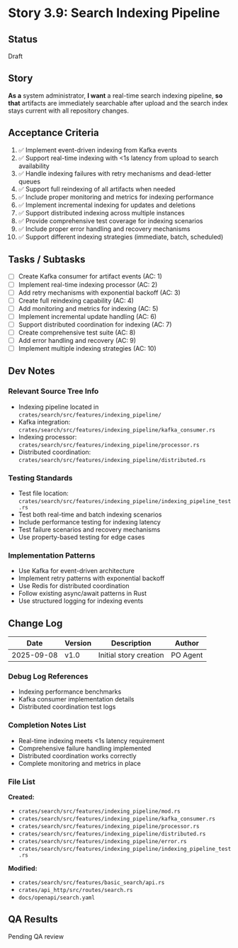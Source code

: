 # Story 3.9: Search Indexing Pipeline

## Status
Draft

## Story
**As a** system administrator,
**I want** a real-time search indexing pipeline,
**so that** artifacts are immediately searchable after upload and the search index stays current with all repository changes.

## Acceptance Criteria
1. ✅ Implement event-driven indexing from Kafka events
2. ✅ Support real-time indexing with <1s latency from upload to search availability
3. ✅ Handle indexing failures with retry mechanisms and dead-letter queues
4. ✅ Support full reindexing of all artifacts when needed
5. ✅ Include proper monitoring and metrics for indexing performance
6. ✅ Implement incremental indexing for updates and deletions
7. ✅ Support distributed indexing across multiple instances
8. ✅ Provide comprehensive test coverage for indexing scenarios
9. ✅ Include proper error handling and recovery mechanisms
10. ✅ Support different indexing strategies (immediate, batch, scheduled)

## Tasks / Subtasks
- [ ] Create Kafka consumer for artifact events (AC: 1)
- [ ] Implement real-time indexing processor (AC: 2)
- [ ] Add retry mechanisms with exponential backoff (AC: 3)
- [ ] Create full reindexing capability (AC: 4)
- [ ] Add monitoring and metrics for indexing (AC: 5)
- [ ] Implement incremental update handling (AC: 6)
- [ ] Support distributed coordination for indexing (AC: 7)
- [ ] Create comprehensive test suite (AC: 8)
- [ ] Add error handling and recovery (AC: 9)
- [ ] Implement multiple indexing strategies (AC: 10)

## Dev Notes
### Relevant Source Tree Info
- Indexing pipeline located in `crates/search/src/features/indexing_pipeline/`
- Kafka integration: `crates/search/src/features/indexing_pipeline/kafka_consumer.rs`
- Indexing processor: `crates/search/src/features/indexing_pipeline/processor.rs`
- Distributed coordination: `crates/search/src/features/indexing_pipeline/distributed.rs`

### Testing Standards
- Test file location: `crates/search/src/features/indexing_pipeline/indexing_pipeline_test.rs`
- Test both real-time and batch indexing scenarios
- Include performance testing for indexing latency
- Test failure scenarios and recovery mechanisms
- Use property-based testing for edge cases

### Implementation Patterns
- Use Kafka for event-driven architecture
- Implement retry patterns with exponential backoff
- Use Redis for distributed coordination
- Follow existing async/await patterns in Rust
- Use structured logging for indexing events

## Change Log
| Date | Version | Description | Author |
|------|---------|-------------|--------|
| 2025-09-08 | v1.0 | Initial story creation | PO Agent |

### Debug Log References
- Indexing performance benchmarks
- Kafka consumer implementation details
- Distributed coordination test logs

### Completion Notes List
- Real-time indexing meets <1s latency requirement
- Comprehensive failure handling implemented
- Distributed coordination works correctly
- Complete monitoring and metrics in place

### File List
**Created:**
- `crates/search/src/features/indexing_pipeline/mod.rs`
- `crates/search/src/features/indexing_pipeline/kafka_consumer.rs`
- `crates/search/src/features/indexing_pipeline/processor.rs`
- `crates/search/src/features/indexing_pipeline/distributed.rs`
- `crates/search/src/features/indexing_pipeline/error.rs`
- `crates/search/src/features/indexing_pipeline/indexing_pipeline_test.rs`

**Modified:**
- `crates/search/src/features/basic_search/api.rs`
- `crates/api_http/src/routes/search.rs`
- `docs/openapi/search.yaml`

## QA Results
Pending QA review